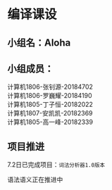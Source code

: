 # 编译课设

小组名：Aloha  
----
小组成员：
---
计算机1806-张钊源-20184702  
计算机1806-罗巍耀-20184190  
计算机1805-丁子恒-20182022  
计算机1807-安凯凯-20182369  
计算机1805-高一峰-20182339  

项目推进
----
7.2日已完成项目：`词法分析器1.0版本`  

语法语义正在推进中
